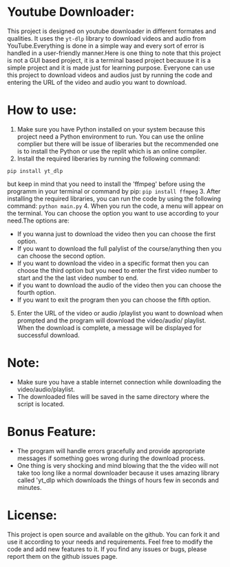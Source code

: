 # Youtube Downloader:
This project is designed on youtube downloader in different formates and qualities.
It uses the `yt-dlp` library to download videos and audio from YouTube.Everything is done in a simple way and every sort of error is handled in a user-friendly manner.Here is one thing to note that this project is not a GUI based project, it is a terminal based project becauuse it is a simple project and it is made just for learning purpose. Everyone can use this project to download videos and audios just by running the code and entering the URL of the video and audio you want to download.

# How to use:
1. Make sure you have Python installed on your system because this project need a Python environment to run. You can use the online complier but there will be issue of liberaries but the recommended one is to install the Python or use the replit which is an online compiler.
2. Install the required liberaries by running the following command:
  ```
  pip install yt_dlp
  ``` 
but keep in mind that you need to install the 'ffmpeg' before using the programm in your terminal or command by pip:
    ```
    pip install ffmpeg
    ```
3. After installing the required libraries, you can run the code by using the following command:
    ```
    python main.py
    ```
4. When you run the code, a menu will appear on the terminal. You can choose the option you want to use according to your need.The options are:
- If you wanna just to download the video then you can choose the first option.
- If you want to download the full palylist of the course/anything then you can choose the second option.
- If you want to download the video in a specific format then you can choose the third option but you need to enter the first video number to start and the the last video number to end.
- if you want to download the audio of the video then you can choose the fourth option.
- If you want to exit the program then you can choose the fifth option.
5. Enter the URL of the video or audio /playlist you want to download when prompted and the program will download the video/audio/ playlist. When the download is complete, a message will be displayed for successful download.
# Note:
- Make sure you have a stable internet connection while downloading the video/audio/playlist.
- The downloaded files will be saved in the same directory where the script is located.
# Bonus Feature:
- The program will handle errors gracefully and provide appropriate messages if something goes wrong during the download process.
- One thing is very shocking and mind blowing that the the video will not take too long like a normal downloader because it uses amazing library called 'yt_dlp which downloads the things of hours few in seconds and minutes.

# License:
This project is open source and available on the github. You can fork it and use it according to your needs and requirements. Feel free to modify the code and add new features to it. If you find any issues or bugs, please report them on the github issues page.